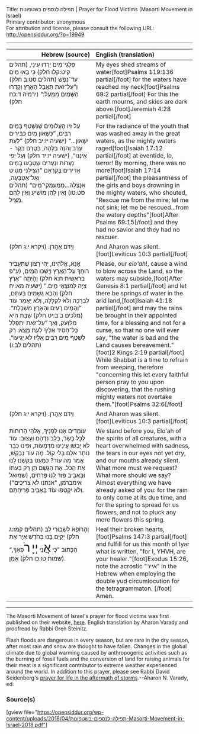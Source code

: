 <html>
<head></head>
<body>
Title: תפילה לנספים בשטפונות | Prayer for Flood Victims (Masorti Movement in Israel)<br />
Primary contributor: anonymous<br />
For attribution and license, please consult the following URL: <a href="http://opensiddur.org/?p=19949">http://opensiddur.org/?p=19949</a>
<p />
<hr />

<table style="margin-left: auto;margin-right: auto;" class="draggable">
<thead><tr><th id="x" style="text-align: right;">Hebrew (source)</th><th style="text-align: left;">English (translation)</th></tr></thead>
<tbody>
<tr><td style="vertical-align:top;" width="46%">
<div class="liturgy"><span lang="he">
פַּלְגֵי־מַיִם יָרְדוּ עֵינָי, <span class="citation">(תהלים קיט:קלו חלק)</span> 
כִּי בָאוּ מַיִם עַד־נָפֶשׁ <span class="citation">(תהלים סט:ב חלק)</span> 
וְ”עַל־זֹאת תֶּאֱבַל הָאָרֶץ 
וְקָדְרוּ הַשָּׁמַיִם מִמָּעַל:“ <span class="citation">(ירמיה ד:כח חלק)</span>
</span></div></td>
 
<td style="vertical-align:top;" width="53%">
<div class="english">
My eyes shed streams of water[foot]Psalms 119:136 partial[/foot]
for the waters have reached my neck[foot]Psalms 69:2 partial[/foot]
For this the earth mourns, 
and skies are dark above.[foot]Jeremiah 4:28 partial[/foot]
</div></td></tr>


<tr><td style="vertical-align:top;" width="46%">
<div class="liturgy"><span lang="he">
עַל זִיו הָעֲלוּמִים שֶׁנִּשְׁטַף בְּמַיִם רַבִּים, 
”כְּשְׁאוֹן מַיִם כַּבִּירִים יִשָּׁאוּן...“ <span class="citation">(ישעיה יז:יב חלק)</span> 
”לְעֵת עֶרֶב וְהִנֵּה בַלָּהָה, בְּטֶרֶם בֹּקֶר - אֵינֶנּוּ“, <span class="citation">(ישעיה יז:יד חלק)</span>
וְעַל יְפִי נְעָרוֹת וּנְעָרִים שֶׁטָּבְעוּ בְּמַיִם אַדִּירִים בְּקָרְאָם 
”הַצִּילֵנִי מִטִּיט וְאַל־אֶטְבָּעָה, 
אִנָּצְלָה...מִמַּעֲמַקֵּי־מָיִם“ <span class="citation">(תהלים סט:טו)</span> 
וְאֵין לָהֶן מוֹשִׁיעַ וְאֵין לָהֶם מַצִּיל.
</span></div></td>
 
<td style="vertical-align:top;" width="53%">
<div class="english">
For the radiance of the youth that was washed away in the great waters,
as the mighty waters raged[foot]Isaiah 17:12 partial[/foot]
at eventide, lo, terror! By morning, there was no more[foot]Isaiah 17:14 partial[/foot]
the pleasantness of the girls and boys drowning in the mighty waters, who shouted,
"Rescue me from the mire; let me not sink; 
let me be rescued...from the watery depths"[foot]After Psalms 69:15[/foot]
and they had no savior and they had no rescuer.
</div></td></tr>


<tr><td style="vertical-align:top;" width="46%">
<div class="liturgy"><span lang="he">
וַיִּדֹּם אַהֲרֹן. <span class="citation">(ויקרא י:ג חלק)</span> 
</span></div></td>
 
<td style="vertical-align:top;" width="53%">
<div class="english">
And Aharon was silent.[foot]Leviticus 10:3 partial[/foot]
</div></td></tr>


<tr><td style="vertical-align:top;" width="46%">
<div class="liturgy"><span lang="he">
אָנָּא, אֱלֹהֵינוּ, 
יְהִי רָצוֹן שֶׁתַּעֲבִיר רוּחֲךָ עַל־הָאָרֶץ וְיָשֹׁכּוּ הַמָּיִם, <span class="citation">(ע"פ בראשית ח:א חלק)</span> 
וְהָיְתָה ”אֶרֶץ צִיָּה לְמוֹצָאֵי מַיִם.” <span class="citation">(ישעיה מא:יח חלק)</span>
וְהָבֵא גְּשָׁמִים בְּעִתָּם, 
לִבְרָכָה וְלֹא לִקְלָלָה, 
וְלֹא יֵאָמֵר עוֹד 
”וְהַמַּיִם רָעִים וְהָאָרֶץ מְשַׁכָּלֶת“. <span class="citation">(מלכים ב ב:יט חלק)</span> 
שַׁבָּת הִיא מִלִּזְעֹק, וְאַךְ 
”עַל־זֹאת יִתְפַּלֵל כׇּל־חָסִיד אֵלֶיךָ לְעֵת מְצֹא: 
רַק לְשֵׁטֶף מַיִם רַבִּים אֵלָיו לֹא יַגִיעוּ“. <span class="citation">(תהלים לב:ו)</span> 
</span></div></td>
 
<td style="vertical-align:top;" width="53%">
<div class="english">
Please, our <em>elo'ah</em>!,
cause a wind to blow across the Land, so the waters may subside,[foot]After Genesis 8:1 partial[/foot]
and let there be springs of water in the arid land,[foot]Isaiah 41:18 partial[/foot]
and may the rains be brought in their appointed time,
for a blessing and not for a curse,
so that no one will ever say, 
"the water is bad and the Land causes bereavement."[foot]2 Kings 2:19 partial[/foot]
While Shabbat is a time to refrain from weeping, therefore
"concerning this let every faithful person pray to you upon discovering, 
that the rushing mighty waters not overtake them."[foot]Psalms 32:6[/foot]
</div></td></tr>


<tr><td style="vertical-align:top;" width="46%">
<div class="liturgy"><span lang="he">
וַיִּדֹּם אַהֲרֹן. <span class="citation">(ויקרא י:ג חלק)</span> 
</span></div></td>
 
<td style="vertical-align:top;" width="53%">
<div class="english">
And Aharon was silent.[foot]Leviticus 10:3 partial[/foot]
</div></td></tr>


<tr><td style="vertical-align:top;" width="46%">
<div class="liturgy"><span lang="he">
עוֹמְדִים אָנוּ לְפָנֶיךָ, 
אֱלֹהֵי הָרוּחוֹת לְכׇל בָּשָׂר, 
בְּלֵב נִדְהָם וְעָצוּב: 
עוֹד לֹא יָבְשׁוּ עֵינֵינוּ מִדְּמָעוֹת, 
וּפִינוּ כְּבָר נוֹתָר אִלֵּם בְּלִי קוֹל. 
מָה עוֹד נְבַקֵּשׁ, אֱמֹר מָה עוֹד? 
כִּמְעַט בִּקַּשְׁנוּ לָנוּ אֶת הַכֹּל. 
אֶת הַגֶשֶׁם תֵּן רַק בְּעִתּוֹ 
וּבָאָבִיב פַּזֵּר לָנוּ פְּרָחִים, <span class="citation">(שמואל אימברמן, "אנחנו לא צריכים")</span> 
וְלֹא יִקָּטְפוּ עוֹד בְּאָבִיב פְּרִיחָתָם.
</span></div></td>
 
<td style="vertical-align:top;" width="53%">
<div class="english">
We stand before you,
Elo'ah of the spirits of all creatures,
with a heart overwhelmed with sadness,
the tears in our eyes not yet dry,
and our mouths already silent.
What more must we request? What more should we say?
Almost everything we have already asked of you:
for the rain to only come at its due time,
and for the spring to spread for us flowers,
and not to pluck any more flowers this spring.
</div></td></tr>


<tr><td style="vertical-align:top;" width="46%">
<div class="liturgy"><span lang="he">
וְהָרוֹפֵא לִשְׁבוּרֵי לֵב <span class="citation">(תהלים קמז:ג חלק)</span> 
יְקַיֵּם בָּנוּ בְּחֹדֶשׁ אִיָּר אֶת הַכָּתוּב
”כִּי <span style="font-size: xx-large;">אֲ</span>נִי <span style="font-size: xx-large;">יְיָ</span> <span style="font-size: xx-large;">רֹ</span>פְאֶךָ,“ <span class="citation">(שמות טו:כו חלק)</span>
אָמֵן.
</span></div></td>
 
<td style="vertical-align:top;" width="53%">
<div class="english">
Heal their broken hearts,[foot]Psalms 147:3 partial[/foot]
and fulfill for us this month of Iyar what is written,
"for I, YHVH, are your healer."[foot]Exodus 15:26, note the acrostic "אייר" in the Hebrew when employing the double yud circumlocution for the tetragrammaton. [/foot]
Amen.
</div></td></tr>
</tbody></table>

<hr />
The Masorti Movement of Israel's prayer for flood victims was first published on their website, <a href="http://www.masorti.org.il/page.php?pid=5792">here</a>. English translation by Aharon Varady and proofread by Rabbi Oren Steinitz.

Flash floods are dangerous in every season, but are rare in the dry season, after most rain and snow are thought to have fallen. Changes in the global climate due to global warming caused by anthropogenic activities such as the burning of fossil fuels and the conversion of land for raising animals for their meat is a significant contributor to extreme weather experienced around the world. In addition to this prayer, please see Rabbi David Seidenberg's <a href="https://opensiddur.org/prayers/collective-welfare/trouble/storms/after-the-storm-a-prayer-to-choose-life-by-david-seidenberg/">prayer for life in the aftermath of storms</a>.--Aharon N. Varady, ed.

<h3>Source(s)</h3>

[gview file="https://opensiddur.org/wp-content/uploads/2018/04/תפילה-לנספים-בשטפונות-Masorti-Movement-in-Israel-2018.pdf"]
</body>
</html>